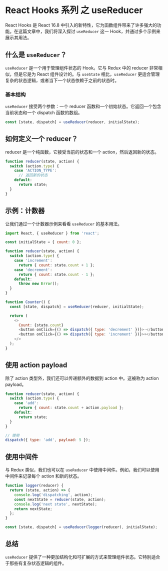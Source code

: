 # React Hooks 系列 之 useReducer

React Hooks 是 React 16.8 中引入的新特性，它为函数组件带来了许多强大的功能。在这篇文章中，我们将深入探讨 `useReducer` 这一 Hook，并通过多个示例来展示其用法。

## 什么是 `useReducer`？

`useReducer` 是一个用于管理组件状态的 Hook。它与 Redux 中的 reducer 非常相似，但是它是为 React 组件设计的。与 `useState` 相比，`useReducer` 更适合管理复杂的状态逻辑，或者当下一个状态依赖于之前的状态时。

### 基本结构

`useReducer` 接受两个参数：一个 reducer 函数和一个初始状态。它返回一个包含当前状态和一个 dispatch 函数的数组。

```javascript
const [state, dispatch] = useReducer(reducer, initialState);
```

## 如何定义一个 reducer？

reducer 是一个纯函数，它接受当前的状态和一个 action，然后返回新的状态。

```javascript
function reducer(state, action) {
  switch (action.type) {
    case 'ACTION_TYPE':
      // 返回新的状态
    default:
      return state;
  }
}
```

## 示例：计数器

让我们通过一个计数器示例来看看 `useReducer` 的基本用法。

```javascript
import React, { useReducer } from 'react';

const initialState = { count: 0 };

function reducer(state, action) {
  switch (action.type) {
    case 'increment':
      return { count: state.count + 1 };
    case 'decrement':
      return { count: state.count - 1 };
    default:
      throw new Error();
  }
}

function Counter() {
  const [state, dispatch] = useReducer(reducer, initialState);

  return (
    <>
      Count: {state.count}
      <button onClick={() => dispatch({ type: 'decrement' })}>-</button>
      <button onClick={() => dispatch({ type: 'increment' })}>+</button>
    </>
  );
}
```

## 使用 action payload

除了 action 类型外，我们还可以传递额外的数据到 action 中。这被称为 action payload。

```javascript
function reducer(state, action) {
  switch (action.type) {
    case 'add':
      return { count: state.count + action.payload };
    default:
      return state;
  }
}

// 使用
dispatch({ type: 'add', payload: 5 });
```

## 使用中间件

与 Redux 类似，我们也可以在 `useReducer` 中使用中间件。例如，我们可以使用中间件来记录每个 action 和新的状态。

```javascript
function logger(reducer) {
  return (state, action) => {
    console.log('dispatching', action);
    const nextState = reducer(state, action);
    console.log('next state', nextState);
    return nextState;
  };
}

const [state, dispatch] = useReducer(logger(reducer), initialState);
```

## 总结

`useReducer` 提供了一种更加结构化和可扩展的方式来管理组件状态。它特别适合于那些有复杂状态逻辑的组件。